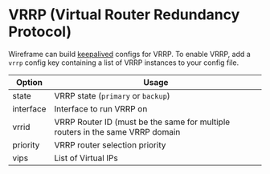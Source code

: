 # VRRP (Virtual Router Redundancy Protocol)

Wireframe can build [keepalived](https://github.com/acassen/keepalived) configs for VRRP. To enable VRRP, add a `vrrp` config key containing a list of VRRP instances to your config file.

| Option      | Usage                                                                          |
| ----------- | ------------------------------------------------------------------------------ |
| state       | VRRP state (`primary` or `backup`)                                             |
| interface   | Interface to run VRRP on                                                       |
| vrrid       | VRRP Router ID (must be the same for multiple routers in the same VRRP domain  |
| priority    | VRRP router selection priority                                                 |
| vips        | List of Virtual IPs                                                            |
